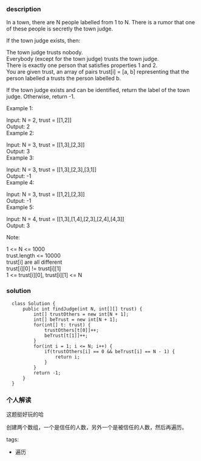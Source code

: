 ### description    
  In a town, there are N people labelled from 1 to N.  There is a rumor that one of these people is secretly the town judge.  
    
  If the town judge exists, then:  
    
  The town judge trusts nobody.  
  Everybody (except for the town judge) trusts the town judge.  
  There is exactly one person that satisfies properties 1 and 2.  
  You are given trust, an array of pairs trust[i] = [a, b] representing that the person labelled a trusts the person labelled b.  
    
  If the town judge exists and can be identified, return the label of the town judge.  Otherwise, return -1.  
    
     
    
  Example 1:  
    
  Input: N = 2, trust = [[1,2]]  
  Output: 2  
  Example 2:  
    
  Input: N = 3, trust = [[1,3],[2,3]]  
  Output: 3  
  Example 3:  
    
  Input: N = 3, trust = [[1,3],[2,3],[3,1]]  
  Output: -1  
  Example 4:  
    
  Input: N = 3, trust = [[1,2],[2,3]]  
  Output: -1  
  Example 5:  
    
  Input: N = 4, trust = [[1,3],[1,4],[2,3],[2,4],[4,3]]  
  Output: 3  
     
    
  Note:  
    
  1 <= N <= 1000  
  trust.length <= 10000  
  trust[i] are all different  
  trust[i][0] != trust[i][1]  
  1 <= trust[i][0], trust[i][1] <= N  
### solution    
```    
  class Solution {  
      public int findJudge(int N, int[][] trust) {  
          int[] trustOthers = new int[N + 1];  
          int[] beTrust = new int[N + 1];  
          for(int[] t: trust) {  
              trustOthers[t[0]]++;  
              beTrust[t[1]]++;  
          }  
          for(int i = 1; i <= N; i++) {  
              if(trustOthers[i] == 0 && beTrust[i] == N - 1) {  
                  return i;  
              }  
          }  
          return -1;  
      }  
  }  
```    
    
### 个人解读    
  这题挺好玩的哈  
    
  创建两个数组，一个是信任的人数，另外一个是被信任的人数，然后再遍历。  
    
tags:    
  -  遍历  
